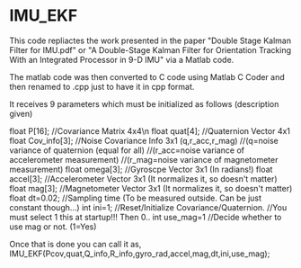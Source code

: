 # IMU_EKF
This code repliactes the work presented in the paper "Double Stage Kalman Filter for IMU.pdf" 
or "A Double-Stage Kalman Filter for Orientation Tracking With an Integrated Processor in 9-D IMU" 
via a Matlab code. 

The matlab code was then converted to C code using Matlab C Coder 
and then renamed to .cpp just to have it in cpp format.

It receives 9 parameters which must be initialized as follows (description given)

float P[16];                //Covariance Matrix 4x4\n
float quat[4];              //Quaternion Vector 4x1
float Cov_info[3];          //Noise Covariance Info 3x1 (q,r_acc,r_mag) 
                            //(q=noise variance of quaternion (equal for all)
                            //(r_acc=noise variance of accelerometer measurement)
                            //(r_mag=noise variance of magnetometer measurement)
float omega[3];             //Gyroscpe Vector 3x1 (In radians!)
float accel[3];             //Accelerometer Vector 3x1 (It normalizes it, so doesn't matter)
float mag[3];               //Magnetometer Vector 3x1 (It normalizes it, so doesn't matter)
float dt=0.02;              //Sampling time (To be measured outside. Can be just constant though...)
int ini=1;                  //Reset/Initialize Covariance/Quaternion. 
                            //You must select 1 this at startup!!! Then 0..
int use_mag=1               //Decide whether to use mag or not. (1=Yes)

Once that is done you can call it as, 
IMU_EKF(Pcov,quat,Q_info,R_info,gyro_rad,accel,mag,dt,ini,use_mag);
